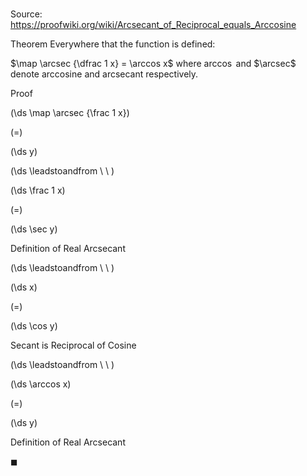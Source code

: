 # 

Source: https://proofwiki.org/wiki/Arcsecant_of_Reciprocal_equals_Arccosine

Theorem
Everywhere that the function is defined:

$\map \arcsec {\dfrac 1 x} = \arccos x$
where $\arccos$ and $\arcsec$ denote arccosine and arcsecant respectively.


Proof













\(\ds \map \arcsec {\frac 1 x}\)

\(=\)







\(\ds y\)














\(\ds \leadstoandfrom \ \ \)





\(\ds \frac 1 x\)

\(=\)







\(\ds \sec y\)





Definition of Real Arcsecant








\(\ds \leadstoandfrom \ \ \)





\(\ds x\)

\(=\)







\(\ds \cos y\)





Secant is Reciprocal of Cosine








\(\ds \leadstoandfrom \ \ \)





\(\ds \arccos x\)

\(=\)







\(\ds y\)





Definition of Real Arcsecant



$\blacksquare$





